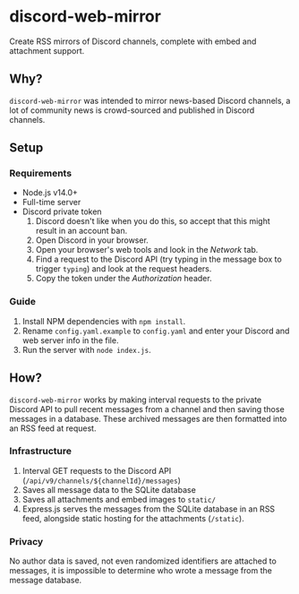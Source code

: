 # discord-web-mirror

Create RSS mirrors of Discord channels, complete with embed and attachment support.

## Why?

`discord-web-mirror` was intended to mirror news-based Discord channels, a lot of community news is crowd-sourced and published in Discord channels.

## Setup

### Requirements
- Node.js v14.0+
- Full-time server
- Discord private token
  1. Discord doesn't like when you do this, so accept that this might result in an account ban.
  2. Open Discord in your browser.
  3. Open your browser's web tools and look in the *Network* tab.
  4. Find a request to the Discord API (try typing in the message box to trigger `typing`) and look at the request headers.
  5. Copy the token under the *Authorization* header.

### Guide
1. Install NPM dependencies with `npm install`.
2. Rename `config.yaml.example` to `config.yaml` and enter your Discord and web server info in the file.
3. Run the server with `node index.js`.

## How?

`discord-web-mirror` works by making interval requests to the private Discord API to pull recent messages from a channel and then saving those messages in a database. These archived messages are then formatted into an RSS feed at request.

### Infrastructure

1. Interval GET requests to the Discord API (`/api/v9/channels/${channelId}/messages`)
2. Saves all message data to the SQLite database
3. Saves all attachments and embed images to `static/`
4. Express.js serves the messages from the SQLite database in an RSS feed, alongside static hosting for the attachments (`/static`).

### Privacy

No author data is saved, not even randomized identifiers are attached to messages, it is impossible to determine who wrote a message from the message database.